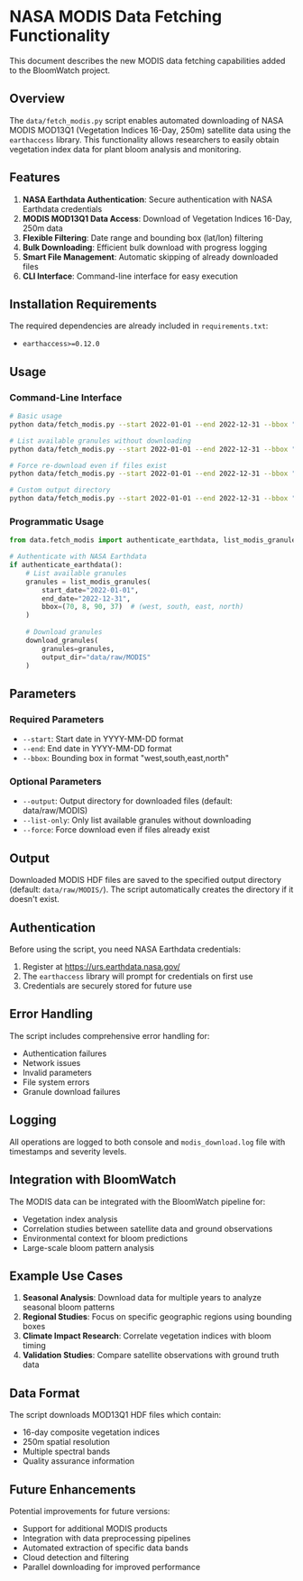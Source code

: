 # NASA MODIS Data Fetching Functionality

This document describes the new MODIS data fetching capabilities added to the BloomWatch project.

## Overview

The `data/fetch_modis.py` script enables automated downloading of NASA MODIS MOD13Q1 (Vegetation Indices 16-Day, 250m) satellite data using the `earthaccess` library. This functionality allows researchers to easily obtain vegetation index data for plant bloom analysis and monitoring.

## Features

1. **NASA Earthdata Authentication**: Secure authentication with NASA Earthdata credentials
2. **MODIS MOD13Q1 Data Access**: Download of Vegetation Indices 16-Day, 250m data
3. **Flexible Filtering**: Date range and bounding box (lat/lon) filtering
4. **Bulk Downloading**: Efficient bulk download with progress logging
5. **Smart File Management**: Automatic skipping of already downloaded files
6. **CLI Interface**: Command-line interface for easy execution

## Installation Requirements

The required dependencies are already included in `requirements.txt`:
- `earthaccess>=0.12.0`

## Usage

### Command-Line Interface

```bash
# Basic usage
python data/fetch_modis.py --start 2022-01-01 --end 2022-12-31 --bbox "70,8,90,37"

# List available granules without downloading
python data/fetch_modis.py --start 2022-01-01 --end 2022-12-31 --bbox "70,8,90,37" --list-only

# Force re-download even if files exist
python data/fetch_modis.py --start 2022-01-01 --end 2022-12-31 --bbox "70,8,90,37" --force

# Custom output directory
python data/fetch_modis.py --start 2022-01-01 --end 2022-12-31 --bbox "70,8,90,37" --output data/my_modis_data
```

### Programmatic Usage

```python
from data.fetch_modis import authenticate_earthdata, list_modis_granules, download_granules

# Authenticate with NASA Earthdata
if authenticate_earthdata():
    # List available granules
    granules = list_modis_granules(
        start_date="2022-01-01",
        end_date="2022-12-31",
        bbox=(70, 8, 90, 37)  # (west, south, east, north)
    )
    
    # Download granules
    download_granules(
        granules=granules,
        output_dir="data/raw/MODIS"
    )
```

## Parameters

### Required Parameters
- `--start`: Start date in YYYY-MM-DD format
- `--end`: End date in YYYY-MM-DD format
- `--bbox`: Bounding box in format "west,south,east,north"

### Optional Parameters
- `--output`: Output directory for downloaded files (default: data/raw/MODIS)
- `--list-only`: Only list available granules without downloading
- `--force`: Force download even if files already exist

## Output

Downloaded MODIS HDF files are saved to the specified output directory (default: `data/raw/MODIS/`). The script automatically creates the directory if it doesn't exist.

## Authentication

Before using the script, you need NASA Earthdata credentials:
1. Register at https://urs.earthdata.nasa.gov/
2. The `earthaccess` library will prompt for credentials on first use
3. Credentials are securely stored for future use

## Error Handling

The script includes comprehensive error handling for:
- Authentication failures
- Network issues
- Invalid parameters
- File system errors
- Granule download failures

## Logging

All operations are logged to both console and `modis_download.log` file with timestamps and severity levels.

## Integration with BloomWatch

The MODIS data can be integrated with the BloomWatch pipeline for:
- Vegetation index analysis
- Correlation studies between satellite data and ground observations
- Environmental context for bloom predictions
- Large-scale bloom pattern analysis

## Example Use Cases

1. **Seasonal Analysis**: Download data for multiple years to analyze seasonal bloom patterns
2. **Regional Studies**: Focus on specific geographic regions using bounding boxes
3. **Climate Impact Research**: Correlate vegetation indices with bloom timing
4. **Validation Studies**: Compare satellite observations with ground truth data

## Data Format

The script downloads MOD13Q1 HDF files which contain:
- 16-day composite vegetation indices
- 250m spatial resolution
- Multiple spectral bands
- Quality assurance information

## Future Enhancements

Potential improvements for future versions:
- Support for additional MODIS products
- Integration with data preprocessing pipelines
- Automated extraction of specific data bands
- Cloud detection and filtering
- Parallel downloading for improved performance